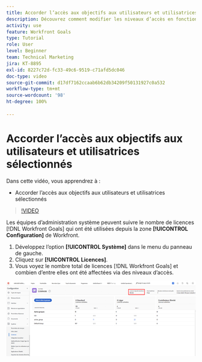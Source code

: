 ```yaml
---
title: Accorder l’accès aux objectifs aux utilisateurs et utilisatrices sélectionnés
description: Découvrez comment modifier les niveaux d’accès en fonction du type de licence de vos utilisateurs et utilisatrices dans  [!DNL Workfront Goals].
activity: use
feature: Workfront Goals
type: Tutorial
role: User
level: Beginner
team: Technical Marketing
jira: KT-8895
exl-id: 8227c72d-fc33-49c6-9519-c71afd5dc046
doc-type: video
source-git-commit: d17df7162ccaab6b62db34209f50131927c0a532
workflow-type: tm+mt
source-wordcount: '98'
ht-degree: 100%

---
```


# Accorder l’accès aux objectifs aux utilisateurs et utilisatrices sélectionnés

Dans cette vidéo, vous apprendrez à :

* Accorder l’accès aux objectifs aux utilisateurs et utilisatrices sélectionnés

>[!VIDEO](https://video.tv.adobe.com/v/335189/?quality=12&learn=on&enablevpops)

Les équipes d’administration système peuvent suivre le nombre de licences [!DNL Workfront Goals] qui ont été utilisées depuis la zone **[!UICONTROL Configuration]** de Workfront.

1. Développez l’option **[!UICONTROL Système]** dans le menu du panneau de gauche.
1. Cliquez sur **[!UICONTROL Licences]**.
1. Vous voyez le nombre total de licences [!DNL Workfront Goals] et combien d’entre elles ont été affectées via des niveaux d’accès.

![Une capture d’écran du nombre de licences [!DNL Workfront Goals] dans la zone Paramètres de [!DNL Workfront]](assets/02-workfront-goals-licenses.png)
